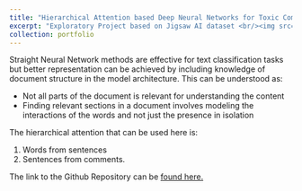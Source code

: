 ```yaml
---
title: "Hierarchical Attention based Deep Neural Networks for Toxic Comments Classification"
excerpt: "Exploratory Project based on Jigsaw AI dataset <br/><img src='/images/han.png'>"
collection: portfolio
---
```



Straight Neural Network methods are effective for text classification tasks but better representation can be achieved by including knowledge of document structure in the model architecture. This can be understood as:
- Not all parts of the document is relevant for understanding the content
- Finding relevant sections in a document involves modeling the interactions of the words and not just the presence in isolation

The hierarchical attention that can be used here is:
1. Words from sentences
2. Sentences from comments.


The link to the Github Repository can be [found here.](https://github.com/deepandas11/HAN-and-Data-Augmentation-Text-Classifier)